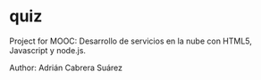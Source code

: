 # quiz

Project for MOOC: Desarrollo de servicios en la nube con HTML5, Javascript y node.js.

Author: Adrián Cabrera Suárez
